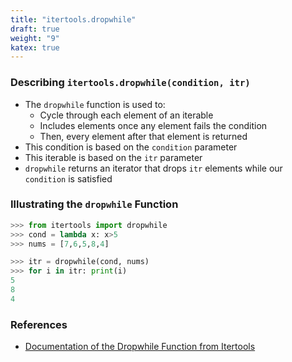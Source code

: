 ```yaml
---
title: "itertools.dropwhile"
draft: true
weight: "9"
katex: true
---
```


### Describing `itertools.dropwhile(condition, itr)`
- The `dropwhile` function is used to:
	- Cycle through each element of an iterable
	- Includes elements once any element fails the condition
	- Then, every element after that element is returned
- This condition is based on the `condition` parameter
- This iterable is based on the `itr` parameter
- `dropwhile` returns an iterator that drops `itr` elements while our `condition` is satisfied

### Illustrating the `dropwhile` Function

```python
>>> from itertools import dropwhile
>>> cond = lambda x: x>5
>>> nums = [7,6,5,8,4]

>>> itr = dropwhile(cond, nums)
>>> for i in itr: print(i)
5
8
4
```

### References
- [Documentation of the Dropwhile Function from Itertools](https://docs.python.org/3/library/itertools.html#itertools.dropwhile)
